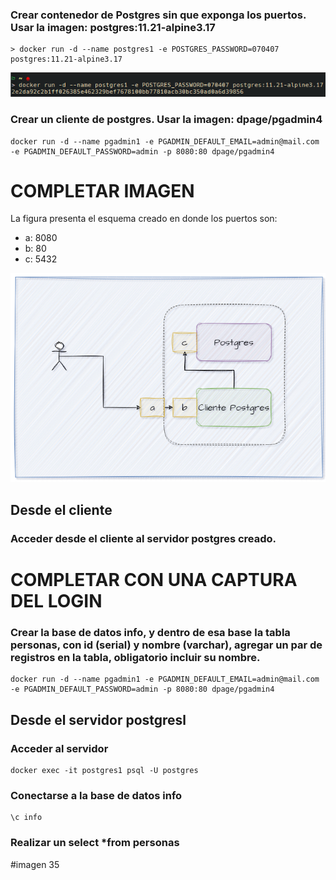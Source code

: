 ### Crear contenedor de Postgres sin que exponga los puertos. Usar la imagen: postgres:11.21-alpine3.17
```
> docker run -d --name postgres1 -e POSTGRES_PASSWORD=070407 postgres:11.21-alpine3.17
```
![Imagen](imagenes/30.png)

### Crear un cliente de postgres. Usar la imagen: dpage/pgadmin4
```
docker run -d --name pgadmin1 -e PGADMIN_DEFAULT_EMAIL=admin@mail.com -e PGADMIN_DEFAULT_PASSWORD=admin -p 8080:80 dpage/pgadmin4
```
# COMPLETAR IMAGEN

La figura presenta el esquema creado en donde los puertos son:
- a: 8080
- b: 80
- c: 5432

![Imagen](imagenes/esquema-ejercicio3.PNG)

## Desde el cliente
### Acceder desde el cliente al servidor postgres creado.

# COMPLETAR CON UNA CAPTURA DEL LOGIN

### Crear la base de datos info, y dentro de esa base la tabla personas, con id (serial) y nombre (varchar), agregar un par de registros en la tabla, obligatorio incluir su nombre.
```
docker run -d --name pgadmin1 -e PGADMIN_DEFAULT_EMAIL=admin@mail.com -e PGADMIN_DEFAULT_PASSWORD=admin -p 8080:80 dpage/pgadmin4
```

## Desde el servidor postgresl
### Acceder al servidor
```
docker exec -it postgres1 psql -U postgres
```

### Conectarse a la base de datos info
```
\c info
```

### Realizar un select *from personas
#imagen 35
